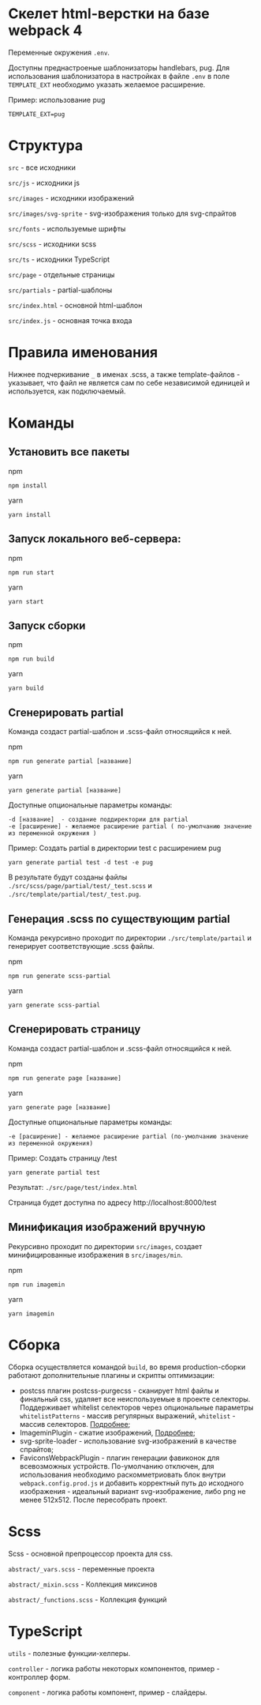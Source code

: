 # Скелет html-верстки на базе webpack 4

Переменные окружения `.env`.

Доступны преднастроеные шаблонизаторы handlebars, pug. Для использования шаблонизатора
в настройках в файле `.env` в поле `TEMPLATE_EXT` необходимо указать 
желаемое расширение.

Пример: использование pug
```
TEMPLATE_EXT=pug
``` 

# Структура

`src` - все исходники

`src/js` - исходники js

`src/images` - исходники изображений

`src/images/svg-sprite` - svg-изображения только для svg-спрайтов

`src/fonts` - используемые шрифты

`src/scss` - исходники scss

`src/ts` - исходники TypeScript

`src/page` - отдельные страницы

`src/partials` - partial-шаблоны

`src/index.html` - основной html-шаблон

`src/index.js` - основная точка входа

# Правила именования

Нижнее подчеркивание `_` в именах .scss, а также template-файлов - указывает, что файл
не является сам по себе независимой единицей и используется, как подключаемый.

# Команды

## Установить все пакеты 

npm
```
npm install
```

yarn
```
yarn install
```

## Запуск локального веб-сервера:

npm
```
npm run start
```

yarn
```
yarn start
```

## Запуск сборки

npm
```
npm run build
```

yarn
```
yarn build
```

## Сгенерировать partial

Команда создаст partial-шаблон и .scss-файл относящийся к ней.

npm
```
npm run generate partial [название]
```

yarn
```
yarn generate partial [название]
```

Доступные опциональные параметры команды:
```
-d [название]  - создание поддиректории для partial
-e [расширение] - желаемое расширение partial ( по-умолчанию значение из переменной окружения )
```

Пример: Создать partial в директории test с расширением pug  
```
yarn generate partial test -d test -e pug
```
В результате будут созданы файлы `./src/scss/page/partial/test/_test.scss` и 
`./src/template/partial/test/_test.pug`.

## Генерация .scss по существующим partial

Команда рекурсивно проходит по директории `./src/template/partail` и генерирует соответствующие .scss файлы.

npm
```
npm run generate scss-partial
```

yarn
```
yarn generate scss-partial
```

## Сгенерировать страницу

Команда создаст partial-шаблон и .scss-файл относящийся к ней.

npm
```
npm run generate page [название]
```

yarn
```
yarn generate page [название]
```

Доступные опциональные параметры команды:
```
-e [расширение] - желаемое расширение partial (по-умолчанию значение из переменной окружения)
```

Пример: Создать страницу /test
```
yarn generate partial test
```
Результат: `./src/page/test/index.html`

Страница будет доступна по адресу http://localhost:8000/test

## Минификация изображений вручную

Рекурсивно проходит по директории `src/images`, создает минифицированные изображения
в `src/images/min`.

npm
```
npm run imagemin
```

yarn
```
yarn imagemin
```

# Сборка

Сборка осуществляется командой `build`, во время production-сборки работают дополнительные 
плагины и скрипты оптимизации:

* postcss плагин postcss-purgecss - сканирует html файлы и финальный css,
удаляет все неиспользуемые в проекте селекторы. Поддерживает whitelist селекторов через 
опциональные параметры `whitelistPatterns` - массив регулярных выражений, `whitelist` - 
массив селекторов. [Подробнее](https://github.com/FullHuman/postcss-purgecss);
* ImageminPlugin - сжатие изображений, [Подробнее](https://github.com/Klathmon/imagemin-webpack-plugin);
* svg-sprite-loader - использование svg-изображений в качестве спрайтов;
* FaviconsWebpackPlugin - плагин генерации фавиконок для всевозможных устройств. 
По-умолчанию отключен, для использования необходимо раскомметриовать блок внутри
`webpack.config.prod.js` и добавить корректный путь до исходного изображения - идеальный 
вариант svg-изображение, либо png не менее 512х512. После пересобрать проект.

# Scss

Scss - основной препроцессор проекта для css.

`abstract/_vars.scss` - переменные проекта

`abstract/_mixin.scss` - Коллекция миксинов

`abstract/_functions.scss` - Коллекция функций 

# TypeScript

`utils` - полезные функции-хелперы.

`controller` - логика работы некоторых компонентов, пример - контроллер форм.

`component` - логика работы компонент, пример - слайдеры.
